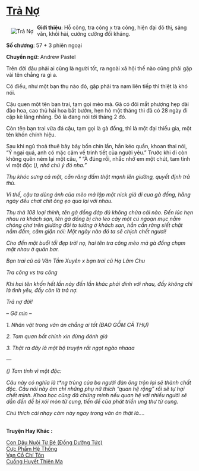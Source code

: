 <a href="https://utruyen.com/tra-no/25072/" title="Trả Nợ"><h1>Trả Nợ</h1></a><div style="display:table"><img align="right" style="float: left; padding: 10px;" src="https://utruyen.com/images/story/200x260/tra-no.jpg" alt="Trả Nợ"><b>Giới thiệu</b>: Hỗ công, tra công x tra công, hiện đại đô thị, sảng văn, khôi hài, cường cường đối kháng.<p></p><b>Số chương</b>: 57 + 3 phiên ngoại<p></p><b>Chuyển ngữ:</b> Andrew Pastel<p></p>Trên đời đâu phải ai cũng là người tốt, ra ngoài xã hội thế nào cũng phải gặp vài tên chẳng ra gì a.<p></p>Có điều, như một bạn thụ nào đó, gặp phải tra nam liên tiếp thì thiệt là khó nói.<p></p>Cậu quen một tên bạn trai, tạm gọi mèo mả. Gã có đôi mắt phượng hẹp dài đào hoa, cao thủ hái hoa bắt bướm, hẹn hò một tháng thì đã có 28 ngày đi cặp kè lăng nhăng. Đó là đang nói tới tháng 2 đó.<p></p>Còn tên bạn trai vừa đá cậu, tạm gọi là gà đồng, thì là một đại thiếu gia, một tên khốn chính hiệu. <p></p>Sau khi ngủ thoả thuê bảy bảy bốn chín lần, hắn kéo quần, khoan thai nói, “Ý ngại quá, anh có mặc cảm về trinh tiết của người yêu.” Trước khi đi còn không quên ném lại một câu, ” “À đúng rồi, nhắc nhở em một chút, tam tinh vì một độc (*), nhớ chú ý đó nha.”<p></p>Thụ khóc sưng cả mặt, cắn răng đấm thật mạnh lên giường, quyết định trả thù.<p></p>Vì thế, cậu ta dùng ảnh của mèo mả lập một nick giả đi cua gà đồng, hằng ngày đều chat chit õng ẹo qua lại với nhau.<p></p>Thụ thả 108 loại thính, tên gà đồng đớp đủ không chừa cái nào. Đến lúc hẹn nhau ra khách sạn, tên gà đồng bị cho leo cây một cú ngoạn mục nằm chỏng chơ trên giường đôi to tướng ở khách sạn, hắn cắn răng siết chặt nắm đấm, căm giận nói: Một ngày nào đó ta sẽ chịch chết ngươi!<p></p>Cho đến một buổi tối đẹp trời nọ, hai tên tra công mèo mả gà đồng chạm mặt nhau ở quán bar.<p></p>Bạn trai cũ cũ Văn Tầm Xuyên x bạn trai cũ Hạ Lâm Chu<p></p>Tra công vs tra công<p></p>Khi hai tên khốn hết lần này đến lần khác phải dính với nhau, đấy không chỉ là tình yêu, đấy còn là trả nợ.<p></p>Trả nợ đời!<p></p>– Gỡ mìn –<p></p>1. Nhân vật trong văn án chẳng ai tốt (BAO GỒM CẢ THỤ)<p></p>2. Tam quan bất chính xin đừng đánh giá<p></p>3. Thật ra đây là một bộ truyện rất ngọt ngào nhaaa<p></p>—<p></p><em>(*) Tam tinh vì một độc:</em><p></p><em>Câu này có nghĩa là t*ng trùng của ba người đàn ông trộn lại sẽ thành chất độc. Câu nói này ám chỉ những phụ nữ thích “quan hệ rộng” rồi sẽ tự hại chết mình. Khoa học cũng đã chứng minh nếu quan hệ với nhiều người sẽ dẫn đến dễ bị xói mòn tử cung, tiền đề của phát triển ung thư tử cung.</em><p></p><em>Chú thích cái nhạy cảm này ngay trong văn án thật là….</em></div><p><br><b>Truyện Hay Khác :</b></p><a href="https://utruyen.com/con-dau-nuoi-tu-be-dong-duong-tuc/19544/" alt="Con Dâu Nuôi Từ Bé (Đồng Dưỡng Tức)">Con Dâu Nuôi Từ Bé (Đồng Dưỡng Tức)</a><br/><a href="https://github.com/quanluxury/truyenhot/tree/master/truyenhay/8556/" alt="Cực Phẩm Hệ Thống">Cực Phẩm Hệ Thống</a><br/><a href="https://truyenhot2019.blogspot.com/2019/12/van-co-chi-ton.html" alt="Vạn Cổ Chí Tôn">Vạn Cổ Chí Tôn</a><br/><a href="https://truyenngontinhay.wordpress.com/2019/10/03/cuong-huyet-thien-ma/" alt="Cuồng Huyết Thiên Ma">Cuồng Huyết Thiên Ma</a><br/>